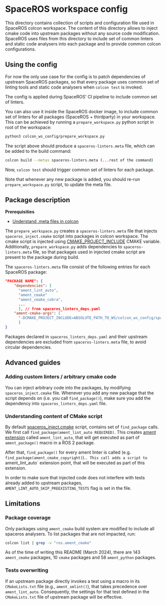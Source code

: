 # SpaceROS workspace config

This directory contains collection of scripts and configuration file used in SpaceROS colcon workspace.
The content of this directory allows to inject cmake code into upstream packages without any source code modification.
SpaceROS uses files from this directory to include set of common linters and static code analysers into each package and to provide common colcon configurations.

## Using the config

For now the only use case for the config is to patch dependencies of upstream SpaceROS packages, so that every package uses common set of linting tools and static code analysers when `colcon test` is invoked.

The config is applied during SpaceROS' CI pipeline to include common set of linters.

You can also use it inside the SpaceROS docker image, to include common set of linters for all packages (SpaceROS + thirdparty) in your workspace. This can be achieved by running a `prepare_workspace.py` python script in root of the workspace:

```bash
python3 colcon_ws_config/prepare_workspace.py
```
The script above should produce a `spaceros-linters.meta` file, which can be added to the build command:

```bash
colcon build --metas spaceros-linters.meta (...rest of the command)
```

Now, `colcon test` should trigger common set of linters for each package.

Note that whenever any new package is added, you should re-run `prepare_workspace.py` script, to update the meta file.

## Package description

**Prerequisities**
- [Understand .meta files in colcon](https://colcon.readthedocs.io/en/released/user/configuration.html#meta-files)


The `prepare_workspace.py` creates a `spaceros-linters.meta` file that injects `spaceros_inject.cmake` script into packages in colcon workspace. The cmake script is injected using [CMAKE_PROJECT_INCLUDE](https://cmake.org/cmake/help/latest/variable/CMAKE_PROJECT_INCLUDE.html) CMAKE variable.
Additionally, `prepare_workspace.py` adds dependencies to `spaceros-linters.meta` file, so that packages used in injected cmake script are present to the package during build.

The `spaceros-linters.meta` file consist of the following entries for each SpaceROS package:
```json
"PACKAGE NAME": {
    "dependencies": [
      "ament_lint_auto",
      "ament_cmake"
      "ament_cmake_cobra",
      ...
      ], // from spaceros_linters_deps.yaml
    "ament-cmake-args": [
      "-DCMAKE_PROJECT_INCLUDE=ABSOLUTE_PATH_TO_WS/colcon_ws_config/spaceros_inject.cmake"
      ]
}
```

Packages declared in `spaceros_linters_deps.yaml` and their upstream dependencies are excluded from `spaceros-linters.meta` file, to avoid circular dependencies.


## Advanced guides

### Adding custom linters / arbitrary cmake code

You can inject arbitrary code into the packages, by modifying `spaceros_inject.cmake` file. Whenever you add any new package that the script depends on (i.e. you call `find_package()`), make sure you add the dependency into `spaceros_linters_deps.yaml` file.


### Understanding content of CMake script

By default [spaceros_inject.cmake](./spaceros_inject.cmake) script, contains set of `find_package` calls. We first call `find_package(ament_lint_auto REQUIRED)`. This creates [ament extension](https://docs.ros.org/en/foxy/How-To-Guides/Ament-CMake-Documentation.html#adding-to-extension-points) called `ament_lint_auto`, that will get executed as part of `ament_package()` macro in a ROS 2 package.

After that, `find_package()` for every ament linter is called (e.g. `find_package(ament_cmake_copyright)`).`. This call adds a script to `ament_lint_auto` extension point, that will be executed as part of this extension.

In order to make sure that injected code does not interfere with tests already added to upstream packages, `AMENT_LINT_AUTO_SKIP_PREEXISTING_TESTS` flag is set in the file.

## Limitations

### Package coverage

Only packages using `ament_cmake` build system are modified to include all spaceros analysers. To list packages that are not impacted, run:
```bash
colcon list | grep -v "ros.ament_cmake"
```
As of the time of writing this README (March 2024), there are 143 `ament_cmake` packages, 10 `cmake` packages and 58 `ament_python` packages.

### Tests overwriting

If an upstream package directly invokes a test using a macro in its `CMakeLists.txt` file (e.g., `ament_xmlint()`), that takes precedence over `ament_lint_auto`. Consequently, the settings for that test defined in the `CMakeLists.txt` file of upstream package will be effective.
